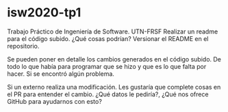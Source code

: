 # isw2020-tp1
Trabajo Práctico de Ingeniería de Software. UTN-FRSF
Realizar un readme para el código subido. ¿Qué cosas podrían? Versionar el README en el repositorio.

Se pueden poner en detalle los cambios generados en el código subido. De todo lo que había para programar
que se hizo y que es lo que falta por hacer. Si se encontró algún problema.




Si un externo realiza una modificación. Les gustaría que complete cosas en el PR para entender el cambio. ¿Qué datos le pediría?, ¿Qué nos ofrece GitHub para ayudarnos con esto? 



